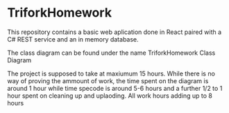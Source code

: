 # TriforkHomework
This repository contains a basic web aplication done in React paired with a C# REST service and an in memory database.

The class diagram can be found under the name TriforkHomework Class Diagram

The project is supposed to take at maxiumum 15 hours. 
While there is no way of proving the ammount of work, the time spent on the diagram is around 1 hour while time specode is around 5-6 hours and a further 1/2 to 1 hour spent on cleaning up and uplaoding.
All work hours adding up to 8 hours
